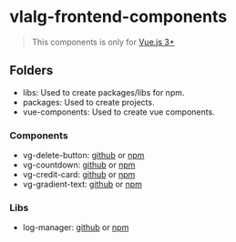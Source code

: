 # vlalg-frontend-components
> This components is only for [Vue.js 3+](https://vuejs.org/)

## Folders
- libs: Used to create packages/libs for npm.
- packages: Used to create projects.
- vue-components: Used to create vue components.

### Components
- vg-delete-button: [github](https://github.com/VemLavarALoucaGamers/vlalg-frontend-components/tree/main/vue-components/vg-delete-button) or [npm](https://www.npmjs.com/package/@vemlavaraloucagamers/vg-delete-button)
- vg-countdown: [github](https://github.com/VemLavarALoucaGamers/vlalg-frontend-components/tree/main/vue-components/vg-countdown) or [npm](https://www.npmjs.com/package/@vemlavaraloucagamers/vg-countdown)
- vg-credit-card: [github](https://github.com/VemLavarALoucaGamers/vlalg-frontend-components/tree/main/vue-components/vg-credit-card) or [npm](https://www.npmjs.com/package/@vemlavaraloucagamers/vg-credit-card)
- vg-gradient-text: [github](https://github.com/VemLavarALoucaGamers/vlalg-frontend-components/tree/main/vue-components/vg-gradient-text) or [npm](https://www.npmjs.com/package/@vemlavaraloucagamers/vg-gradient-text)

### Libs
- log-manager: [github](https://github.com/VemLavarALoucaGamers/vlalg-frontend-components/tree/main/libs/log-manager) or [npm](https://www.npmjs.com/package/@vemlavaraloucagamers/log-manager)
